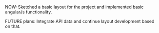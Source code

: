 NOW:
Sketched a basic layout for the project and implemented basic angularJs functionality.

FUTURE plans:
Integrate API data and continue layout development based on that.

